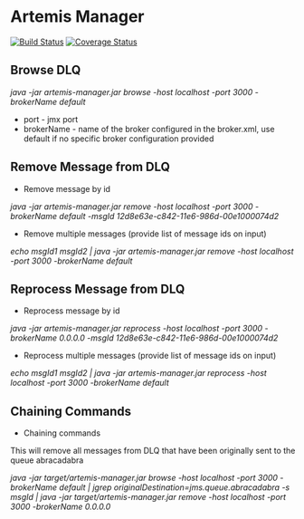 # Artemis Manager

[![Build Status](https://travis-ci.org/CJSCommonPlatform/artemis-manager.svg?branch=master)](https://travis-ci.org/CJSCommonPlatform/artemis-manager) [![Coverage Status](https://coveralls.io/repos/github/CJSCommonPlatform/artemis-manager/badge.svg?branch=master)](https://coveralls.io/github/CJSCommonPlatform/artemis-manager?branch=master)


## Browse DLQ

_java -jar artemis-manager.jar browse -host localhost -port 3000 -brokerName default_

* port - jmx port
* brokerName - name of the broker configured in the broker.xml, use default if no specific broker configuration provided

## Remove Message from DLQ

* Remove message by id

_java -jar artemis-manager.jar remove -host localhost -port 3000 -brokerName default -msgId 12d8e63e-c842-11e6-986d-00e1000074d2_

* Remove multiple messages (provide list of message ids on input)

_echo msgId1 msgId2 | java -jar artemis-manager.jar remove -host localhost -port 3000 -brokerName default_

## Reprocess Message from DLQ

* Reprocess message by id

_java -jar artemis-manager.jar reprocess -host localhost -port 3000 -brokerName 0.0.0.0 -msgId 12d8e63e-c842-11e6-986d-00e1000074d2_

* Reprocess multiple messages (provide list of message ids on input)

_echo msgId1 msgId2 | java -jar artemis-manager.jar reprocess -host localhost -port 3000 -brokerName default_

## Chaining Commands

* Chaining commands

This will remove all messages from DLQ that have been originally sent to the queue abracadabra

_java -jar target/artemis-manager.jar browse -host localhost -port 3000 -brokerName default | jgrep originalDestination=jms.queue.abracadabra -s msgId | java -jar target/artemis-manager.jar remove -host localhost -port 3000 -brokerName 0.0.0.0_
